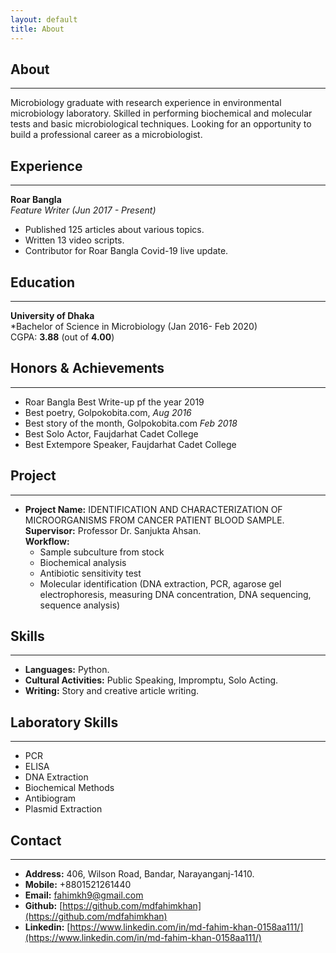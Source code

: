 ```yaml
---
layout: default
title: About
---
```


## **About**
---
Microbiology graduate with research experience in environmental microbiology laboratory. Skilled in performing biochemical and molecular tests and basic microbiological techniques. Looking for an opportunity to build a professional career as a microbiologist.

## **Experience**
---
**Roar Bangla** <br />
*Feature Writer (Jun 2017 - Present)*
* Published 125 articles about various topics.
* Written 13 video scripts.
* Contributor for Roar Bangla Covid-19 live update.

## **Education**
---
**University of Dhaka** <br />
*Bachelor of Science in Microbiology (Jan 2016- Feb 2020) <br />
CGPA: **3.88** (out of **4.00**)

## **Honors & Achievements**
---
* Roar Bangla Best Write-up pf the year 2019
* Best poetry, Golpokobita.com, *Aug 2016*
* Best story of the month, Golpokobita.com *Feb 2018*
* Best Solo Actor, Faujdarhat Cadet College
* Best Extempore Speaker, Faujdarhat Cadet College

## **Project**
---
* **Project Name:** IDENTIFICATION AND CHARACTERIZATION OF MICROORGANISMS FROM CANCER PATIENT BLOOD SAMPLE. <br />
**Supervisor:** Professor Dr. Sanjukta Ahsan. <br />
**Workflow:**
   * Sample subculture from stock
   * Biochemical analysis
   * Antibiotic sensitivity test
   * Molecular identification (DNA extraction, PCR, agarose gel electrophoresis, measuring DNA concentration, DNA sequencing, sequence analysis)

## **Skills**
---
* **Languages:** Python.
* **Cultural Activities:** Public Speaking, Impromptu, Solo Acting.
* **Writing:** Story and creative article writing.

## **Laboratory Skills**
---
* PCR
* ELISA
* DNA Extraction
* Biochemical Methods
* Antibiogram
* Plasmid Extraction

## **Contact**
---
* **Address:** 406, Wilson Road, Bandar, Narayanganj-1410.
* **Mobile:** +8801521261440
* **Email:** fahimkh9@gmail.com
* **Github:** [https://github.com/mdfahimkhan](https://github.com/mdfahimkhan)
* **Linkedin:** [https://www.linkedin.com/in/md-fahim-khan-0158aa111/](https://www.linkedin.com/in/md-fahim-khan-0158aa111/)

